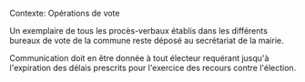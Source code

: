 Contexte: Opérations de vote

Un exemplaire de tous les procès-verbaux établis dans les différents bureaux de vote de la commune reste déposé au secrétariat de la mairie.

Communication doit en être donnée à tout électeur requérant jusqu'à l'expiration des délais prescrits pour l'exercice des recours contre l'élection.